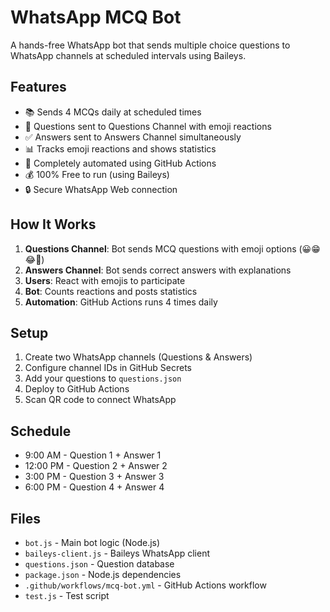 # WhatsApp MCQ Bot

A hands-free WhatsApp bot that sends multiple choice questions to WhatsApp channels at scheduled intervals using Baileys.

## Features

- 📚 Sends 4 MCQs daily at scheduled times
- 🎯 Questions sent to Questions Channel with emoji reactions
- ✅ Answers sent to Answers Channel simultaneously
- 📊 Tracks emoji reactions and shows statistics
- 🤖 Completely automated using GitHub Actions
- 💰 100% Free to run (using Baileys)
- 🔒 Secure WhatsApp Web connection

## How It Works

1. **Questions Channel**: Bot sends MCQ questions with emoji options (😀😁😂🤣)
2. **Answers Channel**: Bot sends correct answers with explanations
3. **Users**: React with emojis to participate
4. **Bot**: Counts reactions and posts statistics
5. **Automation**: GitHub Actions runs 4 times daily

## Setup

1. Create two WhatsApp channels (Questions & Answers)
2. Configure channel IDs in GitHub Secrets
3. Add your questions to `questions.json`
4. Deploy to GitHub Actions
5. Scan QR code to connect WhatsApp

## Schedule

- 9:00 AM - Question 1 + Answer 1
- 12:00 PM - Question 2 + Answer 2
- 3:00 PM - Question 3 + Answer 3
- 6:00 PM - Question 4 + Answer 4

## Files

- `bot.js` - Main bot logic (Node.js)
- `baileys-client.js` - Baileys WhatsApp client
- `questions.json` - Question database
- `package.json` - Node.js dependencies
- `.github/workflows/mcq-bot.yml` - GitHub Actions workflow
- `test.js` - Test script
